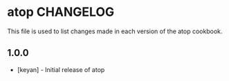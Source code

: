 # atop CHANGELOG

This file is used to list changes made in each version of the atop cookbook.

## 1.0.0
- [keyan] - Initial release of atop
